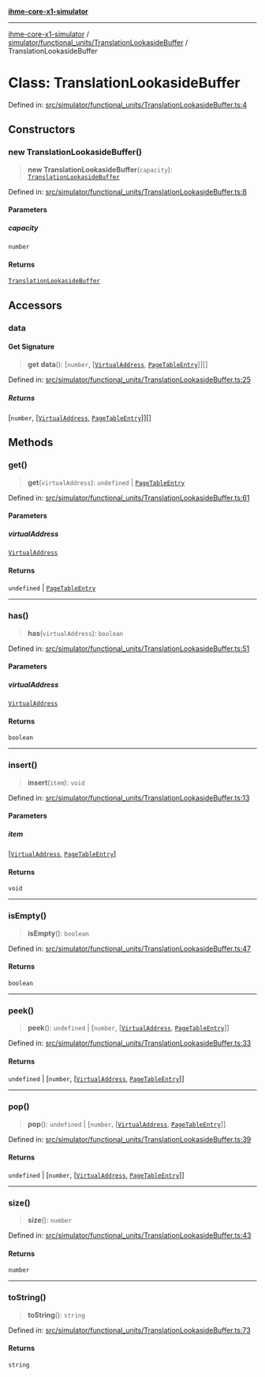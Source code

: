[**ihme-core-x1-simulator**](../../../../README.md)

***

[ihme-core-x1-simulator](../../../../modules.md) / [simulator/functional\_units/TranslationLookasideBuffer](../README.md) / TranslationLookasideBuffer

# Class: TranslationLookasideBuffer

Defined in: [src/simulator/functional\_units/TranslationLookasideBuffer.ts:4](https://github.com/ProgrammIt/CPU-Simulator/blob/96764be0553f95d688bfe5600c9ae9aea8701845/src/simulator/functional_units/TranslationLookasideBuffer.ts#L4)

## Constructors

### new TranslationLookasideBuffer()

> **new TranslationLookasideBuffer**(`capacity`): [`TranslationLookasideBuffer`](TranslationLookasideBuffer.md)

Defined in: [src/simulator/functional\_units/TranslationLookasideBuffer.ts:8](https://github.com/ProgrammIt/CPU-Simulator/blob/96764be0553f95d688bfe5600c9ae9aea8701845/src/simulator/functional_units/TranslationLookasideBuffer.ts#L8)

#### Parameters

##### capacity

`number`

#### Returns

[`TranslationLookasideBuffer`](TranslationLookasideBuffer.md)

## Accessors

### data

#### Get Signature

> **get** **data**(): \[`number`, \[[`VirtualAddress`](../../../../binary_types/VirtualAddress/classes/VirtualAddress.md), [`PageTableEntry`](../../../../binary_types/PageTableEntry/classes/PageTableEntry.md)\]\][]

Defined in: [src/simulator/functional\_units/TranslationLookasideBuffer.ts:25](https://github.com/ProgrammIt/CPU-Simulator/blob/96764be0553f95d688bfe5600c9ae9aea8701845/src/simulator/functional_units/TranslationLookasideBuffer.ts#L25)

##### Returns

\[`number`, \[[`VirtualAddress`](../../../../binary_types/VirtualAddress/classes/VirtualAddress.md), [`PageTableEntry`](../../../../binary_types/PageTableEntry/classes/PageTableEntry.md)\]\][]

## Methods

### get()

> **get**(`virtualAddress`): `undefined` \| [`PageTableEntry`](../../../../binary_types/PageTableEntry/classes/PageTableEntry.md)

Defined in: [src/simulator/functional\_units/TranslationLookasideBuffer.ts:61](https://github.com/ProgrammIt/CPU-Simulator/blob/96764be0553f95d688bfe5600c9ae9aea8701845/src/simulator/functional_units/TranslationLookasideBuffer.ts#L61)

#### Parameters

##### virtualAddress

[`VirtualAddress`](../../../../binary_types/VirtualAddress/classes/VirtualAddress.md)

#### Returns

`undefined` \| [`PageTableEntry`](../../../../binary_types/PageTableEntry/classes/PageTableEntry.md)

***

### has()

> **has**(`virtualAddress`): `boolean`

Defined in: [src/simulator/functional\_units/TranslationLookasideBuffer.ts:51](https://github.com/ProgrammIt/CPU-Simulator/blob/96764be0553f95d688bfe5600c9ae9aea8701845/src/simulator/functional_units/TranslationLookasideBuffer.ts#L51)

#### Parameters

##### virtualAddress

[`VirtualAddress`](../../../../binary_types/VirtualAddress/classes/VirtualAddress.md)

#### Returns

`boolean`

***

### insert()

> **insert**(`item`): `void`

Defined in: [src/simulator/functional\_units/TranslationLookasideBuffer.ts:13](https://github.com/ProgrammIt/CPU-Simulator/blob/96764be0553f95d688bfe5600c9ae9aea8701845/src/simulator/functional_units/TranslationLookasideBuffer.ts#L13)

#### Parameters

##### item

\[[`VirtualAddress`](../../../../binary_types/VirtualAddress/classes/VirtualAddress.md), [`PageTableEntry`](../../../../binary_types/PageTableEntry/classes/PageTableEntry.md)\]

#### Returns

`void`

***

### isEmpty()

> **isEmpty**(): `boolean`

Defined in: [src/simulator/functional\_units/TranslationLookasideBuffer.ts:47](https://github.com/ProgrammIt/CPU-Simulator/blob/96764be0553f95d688bfe5600c9ae9aea8701845/src/simulator/functional_units/TranslationLookasideBuffer.ts#L47)

#### Returns

`boolean`

***

### peek()

> **peek**(): `undefined` \| \[`number`, \[[`VirtualAddress`](../../../../binary_types/VirtualAddress/classes/VirtualAddress.md), [`PageTableEntry`](../../../../binary_types/PageTableEntry/classes/PageTableEntry.md)\]\]

Defined in: [src/simulator/functional\_units/TranslationLookasideBuffer.ts:33](https://github.com/ProgrammIt/CPU-Simulator/blob/96764be0553f95d688bfe5600c9ae9aea8701845/src/simulator/functional_units/TranslationLookasideBuffer.ts#L33)

#### Returns

`undefined` \| \[`number`, \[[`VirtualAddress`](../../../../binary_types/VirtualAddress/classes/VirtualAddress.md), [`PageTableEntry`](../../../../binary_types/PageTableEntry/classes/PageTableEntry.md)\]\]

***

### pop()

> **pop**(): `undefined` \| \[`number`, \[[`VirtualAddress`](../../../../binary_types/VirtualAddress/classes/VirtualAddress.md), [`PageTableEntry`](../../../../binary_types/PageTableEntry/classes/PageTableEntry.md)\]\]

Defined in: [src/simulator/functional\_units/TranslationLookasideBuffer.ts:39](https://github.com/ProgrammIt/CPU-Simulator/blob/96764be0553f95d688bfe5600c9ae9aea8701845/src/simulator/functional_units/TranslationLookasideBuffer.ts#L39)

#### Returns

`undefined` \| \[`number`, \[[`VirtualAddress`](../../../../binary_types/VirtualAddress/classes/VirtualAddress.md), [`PageTableEntry`](../../../../binary_types/PageTableEntry/classes/PageTableEntry.md)\]\]

***

### size()

> **size**(): `number`

Defined in: [src/simulator/functional\_units/TranslationLookasideBuffer.ts:43](https://github.com/ProgrammIt/CPU-Simulator/blob/96764be0553f95d688bfe5600c9ae9aea8701845/src/simulator/functional_units/TranslationLookasideBuffer.ts#L43)

#### Returns

`number`

***

### toString()

> **toString**(): `string`

Defined in: [src/simulator/functional\_units/TranslationLookasideBuffer.ts:73](https://github.com/ProgrammIt/CPU-Simulator/blob/96764be0553f95d688bfe5600c9ae9aea8701845/src/simulator/functional_units/TranslationLookasideBuffer.ts#L73)

#### Returns

`string`

